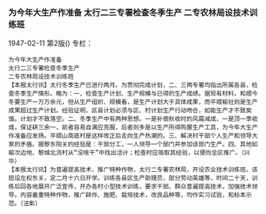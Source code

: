 ### 为今年大生产作准备  太行二三专署检查冬季生产  二专农林局设技术训练班

1947-02-11
第2版()
专栏：

    为今年大生产作准备
    太行二三专署检查冬季生产
    二专农林局设技术训练班
    【本报太行讯】太行冬季生产已进行两月。为贯彻完成计划，二、三两专署均指出所属各县，检查冬季生产情形。略为：一、检查生产计划、生产规模与已得的生产成绩。据现有材料，和顺今冬要生产一万万余元，但从生产组织、规模看，是生产计划大于具体成果，而平顺榆社则是生产成果超过生产计划。经验证明，区县计划必须与区、村计划生产行动吻合，如能生产才不致矣饿。计划才不致落空。二、冬季生产中有两种思想。一是补偿秋收时的风霜减成，一是顶一季收成，保证耕三余一，前者容易自满应克服，后者则多是以生产所得购置生产工具，为今年大生产作准备应发扬。平顺山南底村是这样改正后走向生产热潮的。三、解决村干部个人生产和领导大家的矛盾。据黎东阳关的经验是：干部分工，一人领导一个部门并参加该部门生产。四、其他如榆次边地、黎城北流村从“没啥干”中找出活计；检查时应吸取其经验，以便向全区推广。（兴华）
    【本报太行讯】为普遍提高技术，推广特种作物，太行二专署农林局，开设农业技术训练班。该班设左权东关，定二月十六日开学。训练各县区生产助理员，部分劳动英雄等，时间二十天，训练后回各地展开广泛宣传，开办各村小型技术训练，要求干部、群众普遍提高技术，加强技术领导。内容着重特种作物，推广耕作、施肥、栽培技术，改良品种等，均作实习试验，和标本示范。（法彰）

